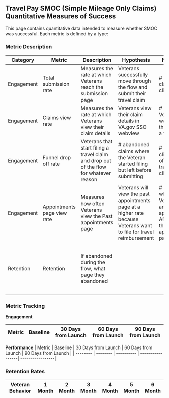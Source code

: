 ## Travel Pay SMOC (Simple Mileage Only Claims) Quantitative Measures of Success
This page contains quantitative data intended to measure whether SMOC was successful. Each metric is defined by a type:

### Metric Description

|Category | Metric | Description | Hypothesis | Numerator | Denominator 
| -------- | ---------- | ---------- | ---------- | -------| -------|
|Engagement|Total submission rate|Measures the rate at which Veterans reach the submission page | Veterans successfully move through the flow and submit their travel claim|# of "file claim" button clicks|
|Engagement|Claims view rate|Measures the rate at which Veterans view their claim details|Veterans view their claim details in VA.gov SSO webview|# of time Veterans want to view the details of a filed claim|# of SSO link clicks to the claim details page|
|Engagement|Funnel drop off rate|Veterans that start filing a travel claim and drop out of the flow for whatever reason|# abandoned claims where the Veteran started filing but left before submitting |# of "cancel" clicks vs. # of initial "File travel claim" clicks |
|Engagement|Appointments page view rate|Measures how often Veterans view the Past appointments page|Veterans will view the past appointments page at a higher rate because Veterans want to file for travel reimbursement|# sessions where the Veteran has an Past appointment AND views the past appointments page|# of sessions where the Veteran has an past appointment|
|Retention|Retention |If abandoned during the flow, what page they abandoned | || What page was the final screen viewed before SMOC flow was abandoned |

### Metric Tracking
**Engagement** 

| Metric | Baseline | 30 Days from Launch | 60 Days from Launch | 90 Days from Launch |
| -------- | -------- | ---------- | -----------------| -----------------| 


**Performance** 
| Metric | Baseline | 30 Days from Launch | 60 Days from Launch | 90 Days from Launch |
| -------- | -------- | ---------- | -----------------| -----------------| 


### Retention Rates 

| Veteran Behavior | 1 Month | 2 Month | 3 Month | 4 Month| 5 Month | 6 Month |
| -------- | -------- | ---------- | ----------------- | -----------------| ----------- | --------- |


